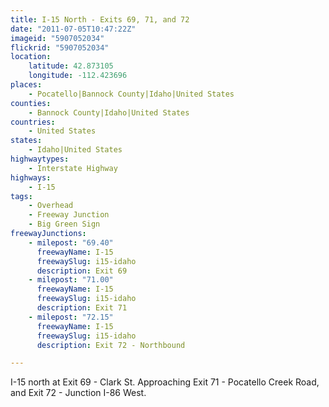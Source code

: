 ```yaml
---
title: I-15 North - Exits 69, 71, and 72
date: "2011-07-05T10:47:22Z"
imageid: "5907052034"
flickrid: "5907052034"
location:
    latitude: 42.873105
    longitude: -112.423696
places:
    - Pocatello|Bannock County|Idaho|United States
counties:
    - Bannock County|Idaho|United States
countries:
    - United States
states:
    - Idaho|United States
highwaytypes:
    - Interstate Highway
highways:
    - I-15
tags:
    - Overhead
    - Freeway Junction
    - Big Green Sign
freewayJunctions:
    - milepost: "69.40"
      freewayName: I-15
      freewaySlug: i15-idaho
      description: Exit 69
    - milepost: "71.00"
      freewayName: I-15
      freewaySlug: i15-idaho
      description: Exit 71
    - milepost: "72.15"
      freewayName: I-15
      freewaySlug: i15-idaho
      description: Exit 72 - Northbound

---
```

I-15 north at Exit 69 - Clark St.  Approaching Exit 71 - Pocatello Creek Road, and Exit 72 - Junction I-86 West.